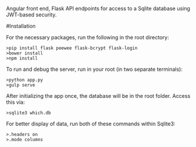 

Angular front end, Flask API endpoints for access to a Sqlite database using JWT-based security.


#Installation

For the necessary packages, run the following in the root directory:

    >pip install flask peewee flask-bcrypt flask-login
    >bower install
    >npm install

To run and debug the server, run in your root (in two separate terminals):

    >python app.py
    >gulp serve

After initializing the app once, the database will be in the root folder. Access this via:

    >sqlite3 which.db

For better display of data, run both of these commands within Sqlite3:

    >.headers on
    >.mode columns
